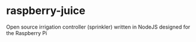 # raspberry-juice
Open source irrigation controller (sprinkler) written in NodeJS designed for the Raspberry Pi
